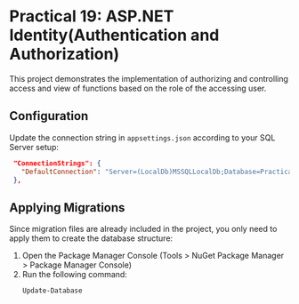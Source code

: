 # Practical 19: ASP.NET Identity(Authentication and Authorization)

This project demonstrates the implementation of authorizing and controlling access and view of functions based on the role of the accessing user.

## Configuration

Update the connection string in `appsettings.json` according to your SQL Server setup:

```json
 "ConnectionStrings": {
   "DefaultConnection": "Server=(LocalDb)MSSQLLocalDb;Database=Practical19;Trusted_Connection=True;TrustServerCertificate=True"
 },
```

## Applying Migrations

Since migration files are already included in the project, you only need to apply them to create the database structure:

1. Open the Package Manager Console (Tools > NuGet Package Manager > Package Manager Console)
2. Run the following command:
   ```
   Update-Database
   ```
